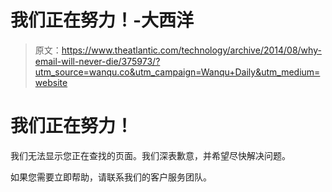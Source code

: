 # 我们正在努力！-大西洋

> 原文：<https://www.theatlantic.com/technology/archive/2014/08/why-email-will-never-die/375973/?utm_source=wanqu.co&utm_campaign=Wanqu+Daily&utm_medium=website>

# 我们正在努力！

我们无法显示您正在查找的页面。我们深表歉意，并希望尽快解决问题。

如果您需要立即帮助，请联系我们的客户服务团队。